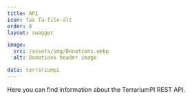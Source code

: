 ```yaml
---
title: API
icon: fas fa-file-alt
order: 8
layout: swagger

image:
  src: /assets/img/Donations.webp
  alt: Donations header image

data: terrariumpi
---
```

Here you can find information about the TerrariumPI REST API.